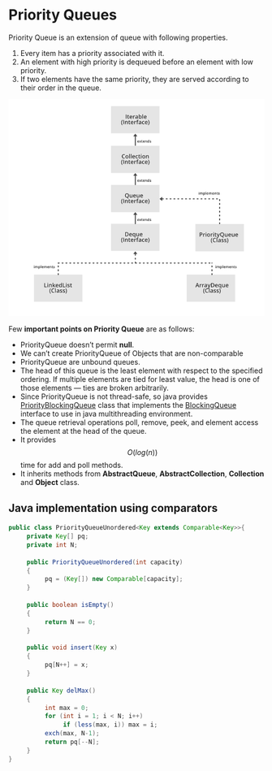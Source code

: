 # Priority Queues

Priority Queue is an extension of queue with following properties.

1. Every item has a priority associated with it.
2. An element with high priority is dequeued before an element with low priority.
3. If two elements have the same priority, they are served according to their order in the queue.

![](<../.gitbook/assets/image (24) (1).png>)

Few **important points on Priority Queue** are as follows:

* PriorityQueue doesn’t permit **null**.
* We can’t create PriorityQueue of Objects that are non-comparable
* PriorityQueue are unbound queues.
* The head of this queue is the least element with respect to the specified ordering. If multiple elements are tied for least value, the head is one of those elements — ties are broken arbitrarily.
* Since PriorityQueue is not thread-safe, so java provides [PriorityBlockingQueue](https://www.geeksforgeeks.org/priorityblockingqueue-class-in-java/#:\~:text=PriorityBlockingQueue%20is%20an%20unbounded%20blocking,and%20supplies%20blocking%20retrieval%20operations.\&text=PriorityBlockingQueue%20class%20and%20its%20iterator,the%20Collection%20and%20Iterator%20interfaces.) class that implements the [BlockingQueue](https://www.geeksforgeeks.org/blockingqueue-interface-in-java/#:\~:text=Methods%20in%20Blocking%20Queue%20Interface\&text=Removes%20all%20available%20elements%20from,them%20to%20the%20given%20collection.\&text=Removes%20at%20most%20the%20given,them%20to%20the%20given%20collection.) interface to use in java multithreading environment.
* The queue retrieval operations poll, remove, peek, and element access the element at the head of the queue.
* It provides $$O(log(n))$$ time for add and poll methods.
* It inherits methods from **AbstractQueue**, **AbstractCollection**, **Collection** and **Object** class.

## Java implementation using comparators

```java
public class PriorityQueueUnordered<Key extends Comparable<Key>>{
     private Key[] pq;
     private int N;
     
     public PriorityQueueUnordered(int capacity)
     { 
          pq = (Key[]) new Comparable[capacity]; 
     }
     
     public boolean isEmpty()
     { 
          return N == 0; 
     }
     
     public void insert(Key x)
     { 
          pq[N++] = x; 
     }
     
     public Key delMax()
     {
          int max = 0;
          for (int i = 1; i < N; i++)
               if (less(max, i)) max = i;
          exch(max, N-1);
          return pq[--N];
     }
}
```
